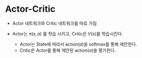 # Actor-Critic

+ Actor 네트워크와 Critic 네트워크를 따로 가짐 

+ Actor는 $\pi(s,a)$ 를 학습 시키고, Critic은 $V(s)$를 학습시킨다.

    + Actor는 State에 따라서 action($a$)을 softmax를 통해 제안한다. 
    + Critic은 Actor를 통해 제안된 action($a$)을 평가한다.




